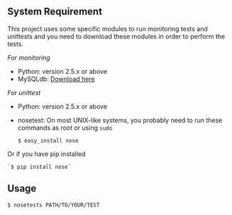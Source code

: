 System Requirement
-------------------

This project uses some specific modules to run monitoring tests and unittests and you need to download these modules in order to perform the tests.

*For monitoring*
+ Python: version 2.5.x or above
+ MySQLdb: [Download here](http://pypi.python.org/pypi/MySQL-python/)

*For unittest*
+ Python: version 2.5.x or above
+ nosetest: On most UNIX-like systems, you probably need to run these commands as root or using `sudo`

	`$ easy_install nose`
	
Or if you have pip installed

	`$ pip install nose`

Usage
------
`$ nosetests PATH/TO/YOUR/TEST`
	
